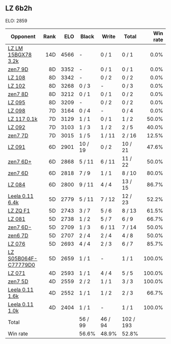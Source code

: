 ## LZ 6b2h ##

ELO: 2859

Opponent | Rank | ELO | Black | Write | Total | Win rate
---------|-----:|----:|-------|-------|-------|-------:
[LZ LM 15BGX78 3.2k](LZ%20LM%2015BGX78%203.2k.md) | 14D | 4566 | - | 0 / 1 | 0 / 1 | 0.0%
[zen7 9D](zen7%209D.md) | 8D | 3352 | - | 0 / 1 | 0 / 1 | 0.0%
[LZ 108](LZ%20108.md) | 8D | 3342 | - | 0 / 2 | 0 / 2 | 0.0%
[LZ 102](LZ%20102.md) | 8D | 3268 | 0 / 3 | - | 0 / 3 | 0.0%
[zen7 8D](zen7%208D.md) | 8D | 3212 | 0 / 1 | 0 / 1 | 0 / 2 | 0.0%
[LZ 095](LZ%20095.md) | 8D | 3209 | - | 0 / 2 | 0 / 2 | 0.0%
[LZ 098](LZ%20098.md) | 7D | 3164 | 0 / 4 | - | 0 / 4 | 0.0%
[LZ 117 0.1k](LZ%20117%200.1k.md) | 7D | 3129 | 1 / 1 | 0 / 1 | 1 / 2 | 50.0%
[LZ 092](LZ%20092.md) | 7D | 3103 | 1 / 3 | 1 / 2 | 2 / 5 | 40.0%
[zen7 7D](zen7%207D.md) | 7D | 3015 | 1 / 5 | 1 / 11 | 2 / 16 | 12.5%
[LZ 091](LZ%20091.md) | 6D | 2901 | 10 / 19 | 0 / 2 | 10 / 21 | 47.6%
[zen7 6D+](zen7%206D+.md) | 6D | 2868 | 5 / 11 | 6 / 11 | 11 / 22 | 50.0%
[zen7 6D](zen7%206D.md) | 6D | 2818 | 7 / 9 | 1 / 1 | 8 / 10 | 80.0%
[LZ 084](LZ%20084.md) | 6D | 2800 | 9 / 11 | 4 / 4 | 13 / 15 | 86.7%
[Leela 0.11 6.4k](Leela%200.11%206.4k.md) | 5D | 2779 | 5 / 11 | 7 / 12 | 12 / 23 | 52.2%
[LZ ZQ F1](LZ%20ZQ%20F1.md) | 5D | 2743 | 3 / 7 | 5 / 6 | 8 / 13 | 61.5%
[LZ 081](LZ%20081.md) | 5D | 2738 | 1 / 2 | 5 / 7 | 6 / 9 | 66.7%
[zen7 6D-](zen7%206D-.md) | 5D | 2709 | 1 / 3 | 6 / 11 | 7 / 14 | 50.0%
[zen6 7D](zen6%207D.md) | 5D | 2707 | 2 / 4 | 2 / 4 | 4 / 8 | 50.0%
[LZ 076](LZ%20076.md) | 5D | 2693 | 4 / 4 | 2 / 3 | 6 / 7 | 85.7%
[LZ S05B064F-C77779D0](LZ%20S05B064F-C77779D0.md) | 5D | 2659 | 1 / 1 | - | 1 / 1 | 100.0%
[LZ 071](LZ%20071.md) | 4D | 2593 | 1 / 1 | 4 / 4 | 5 / 5 | 100.0%
[zen7 5D](zen7%205D.md) | 4D | 2559 | 2 / 2 | 1 / 1 | 3 / 3 | 100.0%
[Leela 0.11 1.6k](Leela%200.11%201.6k.md) | 4D | 2552 | 1 / 1 | 1 / 2 | 2 / 3 | 66.7%
[Leela 0.11 1.0k](Leela%200.11%201.0k.md) | 4D | 2404 | 1 / 1 | - | 1 / 1 | 100.0%
Total | | | 56 / 99 | 46 / 94 | 102 / 193 | 
Win rate| | | 56.6% | 48.9% | 52.8% | 
